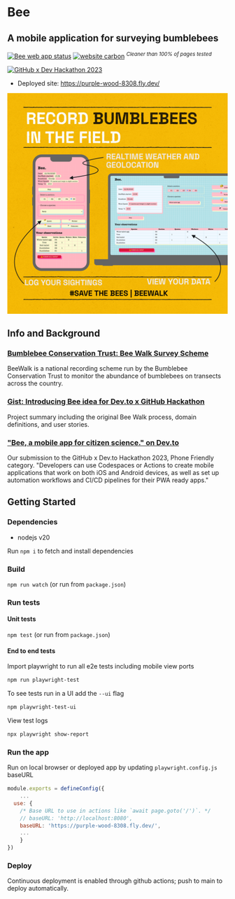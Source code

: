 # Bee
## A mobile application for surveying bumblebees


[![Bee web app status](https://img.shields.io/website?down_color=lightgrey&down_message=offline&label=bee&style=for-the-badge&up_color=pink&up_message=online&url=https%3A%2F%2Fpurple-wood-8308.fly.dev%2F)](https://purple-wood-8308.fly.dev/)
[![website carbon](https://img.shields.io/website?down_color=pink&down_message=0.00ᶢ%20of%20CO₂/view&label=website%20carbon&style=for-the-badge&up_color=pink&up_message=0.00ᶢ%20of%20CO₂/view&url=https://www.websitecarbon.com/website/purple-wood-8308-fly-dev/)](https://www.websitecarbon.com/website/purple-wood-8308-fly-dev/ )
<sup>_Cleaner than 100% of pages tested_</sup>

[![GitHub x Dev Hackathon 2023](https://img.shields.io/website?down_color=lightblue&down_message=🏅%20Runner%20Up&label=GitHub%20x%20Dev%20Hackathon%202023&style=for-the-badge&up_color=lightblue&up_message=🏅%20Runner%20Up&url=https%3A%2F%2Fpurple-wood-8308.fly.dev%2F)]([https://purple-wood-8308.fly.dev/](https://dev.to/devteam/github-dev-2023-hackathon-winners-announced-236o))  


- Deployed site: https://purple-wood-8308.fly.dev/

![Bee Project](https://github.com/ruthmoog/portfolio/blob/master/public/images/projects/bee.webp)



## Info and Background

### [Bumblebee Conservation Trust: Bee Walk Survey Scheme](https://beewalk.org.uk/)
BeeWalk is a national recording scheme run by the Bumblebee Conservation Trust to monitor the abundance of bumblebees on transects across the country. 

### [Gist: Introducing Bee idea for Dev.to x GitHub Hackathon](https://gist.github.com/ruthmoog/3189d06a9a37defef5896562bc2f8180)
Project summary including the original Bee Walk process, domain definitions, and user stories.

### ["Bee, a mobile app for citizen science." on Dev.to](https://dev.to/ruthmoog/bee-2op1)
Our submission to the GitHub x Dev.to Hackathon 2023, Phone Friendly category. "Developers can use Codespaces or Actions to create mobile applications that work on both iOS and Android devices, as well as set up automation workflows and CI/CD pipelines for their PWA ready apps."


## Getting Started

### Dependencies

- nodejs v20

Run `npm i` to fetch and install dependencies

### Build

`npm run watch`
(or run from `package.json`)

### Run tests

#### Unit tests
`npm test`
(or run from `package.json`)

#### End to end tests

Import playwright to run all e2e tests including mobile view ports
```bash
npm run playwright-test
```

To see tests run in a UI add the `--ui` flag
```bash
npm playwright-test-ui
```

View test logs
```bash
npx playwright show-report
```

### Run the app

Run on local browser or deployed app by updating `playwright.config.js` baseURL
```javascript
module.exports = defineConfig({
    ...
  use: {
    /* Base URL to use in actions like `await page.goto('/')`. */
    // baseURL: 'http://localhost:8080', 
    baseURL: 'https://purple-wood-8308.fly.dev/', 
    ...
    }
})
```

### Deploy

Continuous deployment is enabled through github actions; push to main to deploy automatically.

